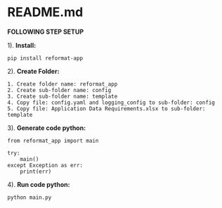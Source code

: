 # **README.md**

**FOLLOWING STEP SETUP**

1). **Install:**

```
pip install reformat-app
```

2). **Create Folder:**

```
1. Create folder name: reformat_app
2. Create sub-folder name: config
3. Create sub-folder name: template
4. Copy file: config.yaml and logging_config to sub-folder: config
5. Copy file: Application Data Requirements.xlsx to sub-folder: template
```

3). **Generate code python:**

```
from reformat_app import main

try:
    main()
except Exception as err:
    print(err)
```

4). **Run code python:**

```
python main.py
```
